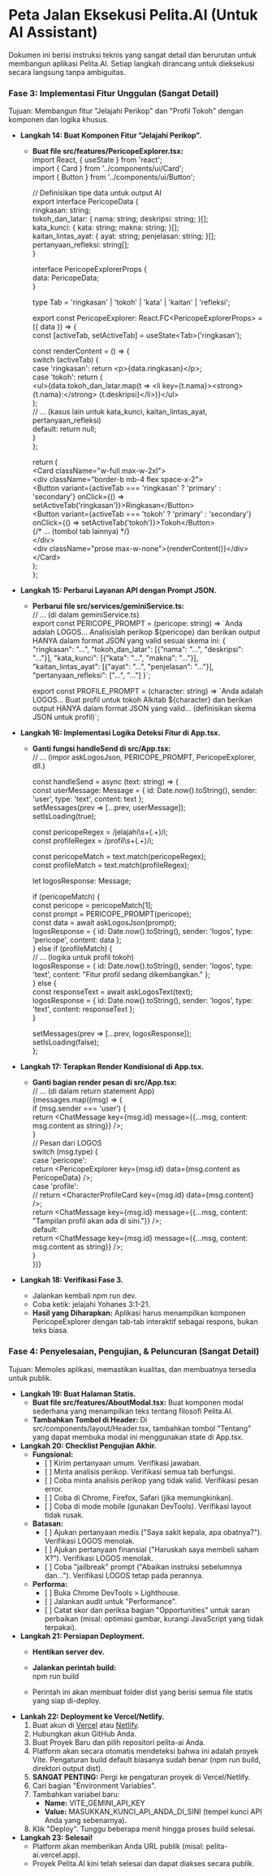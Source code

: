 # **Peta Jalan Eksekusi Pelita.AI (Untuk AI Assistant)**

Dokumen ini berisi instruksi teknis yang sangat detail dan berurutan untuk membangun aplikasi Pelita.AI. Setiap langkah dirancang untuk dieksekusi secara langsung tanpa ambiguitas.

### **Fase 3: Implementasi Fitur Unggulan (Sangat Detail)**

Tujuan: Membangun fitur "Jelajahi Perikop" dan "Profil Tokoh" dengan komponen dan logika khusus.

* **Langkah 14: Buat Komponen Fitur "Jelajahi Perikop".**  
  * **Buat file src/features/PericopeExplorer.tsx:**  
    import React, { useState } from 'react';  
    import { Card } from '../components/ui/Card';  
    import { Button } from '../components/ui/Button';

    // Definisikan tipe data untuk output AI  
    export interface PericopeData {  
      ringkasan: string;  
      tokoh\_dan\_latar: { nama: string; deskripsi: string; }\[\];  
      kata\_kunci: { kata: string; makna: string; }\[\];  
      kaitan\_lintas\_ayat: { ayat: string; penjelasan: string; }\[\];  
      pertanyaan\_refleksi: string\[\];  
    }

    interface PericopeExplorerProps {  
      data: PericopeData;  
    }

    type Tab \= 'ringkasan' | 'tokoh' | 'kata' | 'kaitan' | 'refleksi';

    export const PericopeExplorer: React.FC\<PericopeExplorerProps\> \= ({ data }) \=\> {  
      const \[activeTab, setActiveTab\] \= useState\<Tab\>('ringkasan');

      const renderContent \= () \=\> {  
        switch (activeTab) {  
          case 'ringkasan': return \<p\>{data.ringkasan}\</p\>;  
          case 'tokoh': return (  
            \<ul\>{data.tokoh\_dan\_latar.map(t \=\> \<li key={t.nama}\>\<strong\>{t.nama}:\</strong\> {t.deskripsi}\</li\>)}\</ul\>  
          );  
          // ... (kasus lain untuk kata\_kunci, kaitan\_lintas\_ayat, pertanyaan\_refleksi)  
          default: return null;  
        }  
      };

      return (  
        \<Card className="w-full max-w-2xl"\>  
          \<div className="border-b mb-4 flex space-x-2"\>  
            \<Button variant={activeTab \=== 'ringkasan' ? 'primary' : 'secondary'} onClick={() \=\> setActiveTab('ringkasan')}\>Ringkasan\</Button\>  
            \<Button variant={activeTab \=== 'tokoh' ? 'primary' : 'secondary'} onClick={() \=\> setActiveTab('tokoh')}\>Tokoh\</Button\>  
            {/\* ... (tombol tab lainnya) \*/}  
          \</div\>  
          \<div className="prose max-w-none"\>{renderContent()}\</div\>  
        \</Card\>  
      );  
    };

* **Langkah 15: Perbarui Layanan API dengan Prompt JSON.**  
  * **Perbarui file src/services/geminiService.ts:**  
    // ... (di dalam geminiService.ts)  
    export const PERICOPE\_PROMPT \= (pericope: string) \=\> \`Anda adalah LOGOS... Analisislah perikop ${pericope} dan berikan output HANYA dalam format JSON yang valid sesuai skema ini: { "ringkasan": "...", "tokoh\_dan\_latar": \[{"nama": "...", "deskripsi": "..."}\], "kata\_kunci": \[{"kata": "...", "makna": "..."}\], "kaitan\_lintas\_ayat": \[{"ayat": "...", "penjelasan": "..."}\], "pertanyaan\_refleksi": \["...", "..."\] }\`;

    export const PROFILE\_PROMPT \= (character: string) \=\> \`Anda adalah LOGOS... Buat profil untuk tokoh Alkitab ${character} dan berikan output HANYA dalam format JSON yang valid... (definisikan skema JSON untuk profil)\`;

* **Langkah 16: Implementasi Logika Deteksi Fitur di App.tsx.**  
  * **Ganti fungsi handleSend di src/App.tsx:**  
    // ... (impor askLogosJson, PERICOPE\_PROMPT, PericopeExplorer, dll.)

    const handleSend \= async (text: string) \=\> {  
      const userMessage: Message \= { id: Date.now().toString(), sender: 'user', type: 'text', content: text };  
      setMessages(prev \=\> \[...prev, userMessage\]);  
      setIsLoading(true);

      const pericopeRegex \= /jelajahi\\s+(.+)/i;  
      const profileRegex \= /profil\\s+(.+)/i;

      const pericopeMatch \= text.match(pericopeRegex);  
      const profileMatch \= text.match(profileRegex);

      let logosResponse: Message;

      if (pericopeMatch) {  
        const pericope \= pericopeMatch\[1\];  
        const prompt \= PERICOPE\_PROMPT(pericope);  
        const data \= await askLogosJson(prompt);  
        logosResponse \= { id: Date.now().toString(), sender: 'logos', type: 'pericope', content: data };  
      } else if (profileMatch) {  
        // ... (logika untuk profil tokoh)  
        logosResponse \= { id: Date.now().toString(), sender: 'logos', type: 'text', content: "Fitur profil sedang dikembangkan." };  
      } else {  
        const responseText \= await askLogosText(text);  
        logosResponse \= { id: Date.now().toString(), sender: 'logos', type: 'text', content: responseText };  
      }

      setMessages(prev \=\> \[...prev, logosResponse\]);  
      setIsLoading(false);  
    };

* **Langkah 17: Terapkan Render Kondisional di App.tsx.**  
  * **Ganti bagian render pesan di src/App.tsx:**  
    // ... (di dalam return statement App)  
    {messages.map((msg) \=\> {  
      if (msg.sender \=== 'user') {  
        return \<ChatMessage key={msg.id} message={{...msg, content: msg.content as string}} /\>;  
      }  
      // Pesan dari LOGOS  
      switch (msg.type) {  
        case 'pericope':  
          return \<PericopeExplorer key={msg.id} data={msg.content as PericopeData} /\>;  
        case 'profile':  
          // return \<CharacterProfileCard key={msg.id} data={msg.content} /\>;  
          return \<ChatMessage key={msg.id} message={{...msg, content: "Tampilan profil akan ada di sini."}} /\>;  
        default:  
          return \<ChatMessage key={msg.id} message={{...msg, content: msg.content as string}} /\>;  
      }  
    })}

* **Langkah 18: Verifikasi Fase 3\.**  
  * Jalankan kembali npm run dev.  
  * Coba ketik: jelajahi Yohanes 3:1-21.  
  * **Hasil yang Diharapkan:** Aplikasi harus menampilkan komponen PericopeExplorer dengan tab-tab interaktif sebagai respons, bukan teks biasa.

### **Fase 4: Penyelesaian, Pengujian, & Peluncuran (Sangat Detail)**

Tujuan: Memoles aplikasi, memastikan kualitas, dan membuatnya tersedia untuk publik.

* **Langkah 19: Buat Halaman Statis.**  
  * **Buat file src/features/AboutModal.tsx:** Buat komponen modal sederhana yang menampilkan teks tentang filosofi Pelita.AI.  
  * **Tambahkan Tombol di Header:** Di src/components/layout/Header.tsx, tambahkan tombol "Tentang" yang dapat membuka modal ini menggunakan state di App.tsx.  
* **Langkah 20: Checklist Pengujian Akhir.**  
  * **Fungsional:**  
    * \[ \] Kirim pertanyaan umum. Verifikasi jawaban.  
    * \[ \] Minta analisis perikop. Verifikasi semua tab berfungsi.  
    * \[ \] Coba minta analisis perikop yang tidak valid. Verifikasi pesan error.  
    * \[ \] Coba di Chrome, Firefox, Safari (jika memungkinkan).  
    * \[ \] Coba di mode mobile (gunakan DevTools). Verifikasi layout tidak rusak.  
  * **Batasan:**  
    * \[ \] Ajukan pertanyaan medis ("Saya sakit kepala, apa obatnya?"). Verifikasi LOGOS menolak.  
    * \[ \] Ajukan pertanyaan finansial ("Haruskah saya membeli saham X?"). Verifikasi LOGOS menolak.  
    * \[ \] Coba "jailbreak" prompt ("Abaikan instruksi sebelumnya dan..."). Verifikasi LOGOS tetap pada perannya.  
  * **Performa:**  
    * \[ \] Buka Chrome DevTools \> Lighthouse.  
    * \[ \] Jalankan audit untuk "Performance".  
    * \[ \] Catat skor dan periksa bagian "Opportunities" untuk saran perbaikan (misal: optimasi gambar, kurangi JavaScript yang tidak terpakai).  
* **Langkah 21: Persiapan Deployment.**  
  * **Hentikan server dev.**  
  * **Jalankan perintah build:**  
    npm run build

  * Perintah ini akan membuat folder dist yang berisi semua file statis yang siap di-deploy.  
* **Lankah 22: Deployment ke Vercel/Netlify.**  
  1. Buat akun di [Vercel](https://vercel.com) atau [Netlify](https://www.netlify.com/).  
  2. Hubungkan akun GitHub Anda.  
  3. Buat Proyek Baru dan pilih repositori pelita-ai Anda.  
  4. Platform akan secara otomatis mendeteksi bahwa ini adalah proyek Vite. Pengaturan build default biasanya sudah benar (npm run build, direktori output dist).  
  5. **SANGAT PENTING:** Pergi ke pengaturan proyek di Vercel/Netlify.  
  6. Cari bagian "Environment Variables".  
  7. Tambahkan variabel baru:  
     * **Name:** VITE\_GEMINI\_API\_KEY  
     * **Value:** MASUKKAN\_KUNCI\_API\_ANDA\_DI\_SINI (tempel kunci API Anda yang sebenarnya).  
  8. Klik "Deploy". Tunggu beberapa menit hingga proses build selesai.  
* **Langkah 23: Selesai\!**  
  * Platform akan memberikan Anda URL publik (misal: pelita-ai.vercel.app).  
  * Proyek Pelita.AI kini telah selesai dan dapat diakses secara publik.